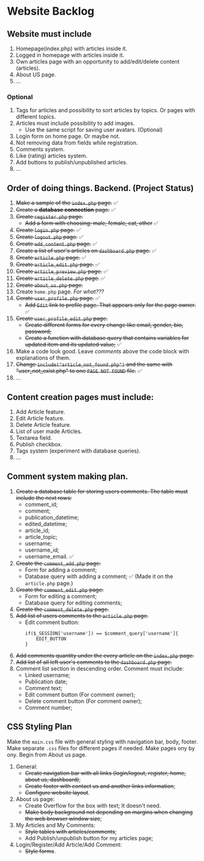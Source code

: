 # Website Backlog

## Website must include
1. Homepage(index.php) with articles inside it.
2. Logged in homepage with articles inside it.
3. Own articles page with an opportunity to add/edit/delete content (articles).
4. About US page.
5. ...

### Optional
1. Tags for articles and possibility to sort articles by topics. Or pages with different topics.
2. Articles must include possibility to add images.
    - Use the same script for saving user avatars. (Optional)
3. Login form on home page. Or maybe not.
4. Not removing data from fields while registration.
5. Comments system.
6. Like (rating) articles system.
7. Add buttons to publish/unpublished articles.
8. ...

## Order of doing things. Backend. (Project Status)
1. ~~Make a sample of the `index.php` page.~~ :white_check_mark:
2. ~~Create a **database connection** page.~~ :white_check_mark:
3. ~~Create `register.php` page.~~
    - ~~Add a form with choosing: male, female, cat, other~~ :white_check_mark:
4. ~~Create `login.php` page.~~ :white_check_mark:
5. ~~Create `logout.php` page.~~ :white_check_mark:
6. ~~Create `add_content.php` page.~~ :white_check_mark:
7. ~~Create a list of user's articles on `dashboard.php` page.~~ :white_check_mark:
8. ~~Create `article.php` page.~~ :white_check_mark:
9. ~~Create `article_edit.php` page.~~ :white_check_mark:
10. ~~Create `article_preview.php` page.~~ :white_check_mark:
11. ~~Create `article_delete.php` page.~~ :white_check_mark:
12. ~~Create `about_us.php` page.~~
13. Create `home.php` page. *For what???*
14. ~~Cerate `user_profile.php` page.~~ :white_check_mark:
    - ~~Add `Edit` link to profile page. That appears only for the page owner.~~ :white_check_mark:
15. ~~Create `user_profile_edit.php` page.~~
    - ~~Create different forms for every change like email, gender, bio, password;~~
    - ~~Create a function with database query that contains variables for updated item and its updated value;~~ :white_check_mark:
16. Make a code look good. Leave *comments* above the code block with explanations of them.
17. ~~Change `include("article_not_found.php")` and the same with "user_not_exist.php" to one `PAGE NOT FOUND` file.~~ :white_check_mark:
18. ...

## Content creation pages must include:
1. Add Article feature.
2. Edit Article feature.
3. Delete Article feature.
4. List of user made Articles.
5. Textarea field.
6. Publish checkbox.
7. Tags system (experiment with database queries).
8. ...

## Comment system making plan.
1. ~~Create a database table for storing users comments. The table must include the next rows:~~
    - comment_id;
    - comment;
    - publication_datetime;
    - edited_datetime;
    - article_id;
    - article_topic;
    - username;
    - username_id;
    - username_email.   :white_check_mark:
2. ~~Create the `comment_add.php` page:~~
    - Form for adding a comment;
    - Database query with adding a comment; :white_check_mark: (Made it on the `article.php` page.)
3. ~~Create the `comment_edit.php` page:~~
    - Form for editing a comment;
    - Database query for editing comments;
4. ~~Create the `comment_delete.php` page.~~
5. ~~Add list of users comments to the `article.php` page.~~
    - Edit comment button:
        ```
        if($_SESSION['username']) == $comment_query['username']{
            EDIT_BUTTON
        }
        ```
6. ~~Add comments quantity under the every article on the `index.php` page.~~
7. ~~Add list of all left user's comments to the `dashboard.php` page.~~
8. Comment list section in descending order. Comment must include:
    - Linked username;
    - Publication date;
    - Comment text;
    - Edit comment button (For comment owner);
    - Delete comment button (For comment owner);
    - Comment number; 

## CSS Styling Plan
Make the `main.css` file with general styling with navigation bar, body, footer. Make separate `.css` files for different pages if needed. Make pages ony by ony. Begin from About us page.
1. General: 
    - ~~Create navigation bar with all links (login/logout, register, home, about us, dashboard)~~;
    - ~~Create footer with contact us and another links information~~;
    - ~~Configure website layout~~.
2. About us page:
    - Create Overflow for the box with text; It doesn't need.
    - ~~Make body background not depending on margins when changing the web browser window size~~;
3. My Articles and My Comments:
    - ~~Style tables with articles/comments~~;
    - Add Publish/unpublish button for my articles page;
4. Login/Register/Add Article/Add Comment:
    - ~~Style forms~~.
